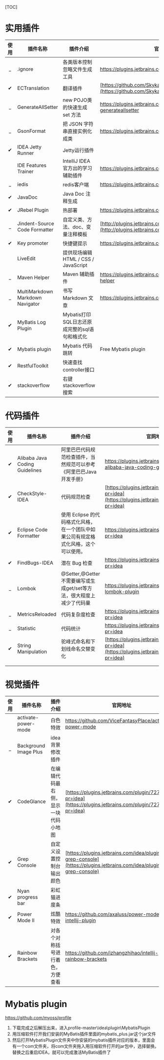 [TOC]

# 实用插件
|  使用  | 插件名称                          | 插件介绍                                     | 官网地址                                     |
| :--: | ----------------------------- | ---------------------------------------- | ---------------------------------------- |
| _ | .ignore | 各类版本控制忽略文件生成工具 | https://plugins.jetbrains.com/plugin/7495--ignore |
| ✔ | ECTranslation                 | 翻译插件                                     | [https://github.com/Skykai521/ECTranslation/releases](https://github.com/Skykai521/ECTranslation/releases) |
| _ | GenerateAllSetter | new POJO类的快速生成 set 方法 | https://plugins.jetbrains.com/plugin/9360-generateallsetter |
| _ | GsonFormat                    | 把 JSON 字符串直接实例化成类                        | https://plugins.jetbrains.com/plugin/7654?pr=idea |
| ✔ | IDEA Jetty Runner | Jetty运行插件 |  |
|      | IDE Features Trainer          | IntelliJ IDEA 官方出的学习辅助插件                 | https://plugins.jetbrains.com/plugin/8554?pr=idea |
| _ | iedis | redis客户端 | https://plugins.jetbrains.com/plugin/9228-iedis |
|  ✔   | JavaDoc                       | Java Doc 注释生成                            |                                          |
|  ✔ | JRebel Plugin | 热部署                                      | https://plugins.jetbrains.com/plugin/?id=4441 |
| _ | Jindent-Source Code Formatter | 自定义类、方法、doc、变量注释模板                       | [http://plugins.jetbrains.com/plugin/2170?pr=idea](http://plugins.jetbrains.com/plugin/2170?pr=idea) |
| ✔ | Key promoter                  | 快捷键提示                                    | https://plugins.jetbrains.com/plugin/4455?pr=idea |
|     | LiveEdit                  | 提供现场编辑HTML / CSS / JavaScript            |                                          |
| _ | Maven Helper | Maven 辅助插件 | https://plugins.jetbrains.com/plugin/7179-maven-helper |
| _ | MultiMarkdown <br> Markdown Navigator | 书写 Markdown 文章                           | https://plugins.jetbrains.com/plugin/7896?pr=idea |
| ✔ | MyBatis Log Plugin | Mybatis打印SQL日志还原成完整的sql语句和格式化 |  |
|  ✔   | Mybatis plugin            | Mybatis 代码跳转                             | Free Mybatis plugin |
| ✔ | RestfulToolkit | 快速查找 controller接口 | |
| ✔ | stackoverflow | 右键stackoverflow 搜索 |  |

# 代码插件

| 使用 | 插件名称                       | 插件介绍                                                     | 官网地址                                                     |
| :--: | ------------------------------ | ------------------------------------------------------------ | ------------------------------------------------------------ |
|  ✔   | Alibaba Java Coding Guidelines | 阿里巴巴代码规范检查插件，当然规范可以参考《阿里巴巴Java开发手册》 | https://plugins.jetbrains.com/plugin/10046-alibaba-java-coding-guidelines |
|  ✔   | CheckStyle-IDEA                | 代码规范检查                                                 | [https://plugins.jetbrains.com/plugin/1065?pr=idea](https://plugins.jetbrains.com/plugin/1065?pr=idea) |
|  ✔   | Eclipse Code Formatter         | 使用 Eclipse 的代码格式化风格，在一个团队中如果公司有规定格式化风格，这个可以使用。 | https://plugins.jetbrains.com/plugin/6546?pr=idea            |
|  ✔   | FindBugs-IDEA                  | 潜在 Bug 检查                                                | https://plugins.jetbrains.com/plugin/3847?pr=idea            |
|  _   | Lombok                         | @Setter,@Getter  不需要编写或生成get/set等方法，很大程度上减少了代码量 | https://plugins.jetbrains.com/plugin/6317-lombok-plugin      |
|  _   | MetricsReloaded                | 代码复杂度检查                                               | https://plugins.jetbrains.com/plugin/93?pr=idea              |
|  _   | Statistic                      | 代码统计                                                     | https://plugins.jetbrains.com/plugin/4509?pr=idea            |
|  ✔   | String Manipulation            | 驼峰式命名和下划线命名交替变化                               | [https://plugins.jetbrains.com/plugin/2162?pr=idea](https://plugins.jetbrains.com/plugin/2162?pr=idea) |
|      |                                |                                                              |                                                              |
|      |                                |                                                              |                                                              |



# 视觉插件

| 使用 | 插件名称              | 插件介绍                             | 官网地址                                                     |
| :--: | --------------------- | ------------------------------------ | ------------------------------------------------------------ |
|      | activate-power-mode   | 白色特效                             | https://github.com/ViceFantasyPlace/activate-power-mode      |
|  _   | Background Image Plus | idea背景修改插件                     |                                                              |
|  ✔   | CodeGlance            | 在编辑代码最右侧，显示一块代码小地图 | [https://plugins.jetbrains.com/plugin/7275?pr=idea](https://plugins.jetbrains.com/plugin/7275?pr=idea) |
|  ✔   | Grep Console          | 自定义设置控制台输出颜色             | [https://plugins.jetbrains.com/idea/plugin/7125-grep-console](https://plugins.jetbrains.com/idea/plugin/7125-grep-console) |
|  ✔   | Nyan progress bar     | 彩虹猫进度条                         |                                                              |
|  ✔   | Power Mode II         | 炫酷特效                             | https://github.com/axaluss/power-mode-intellij-plugin        |
|  ✔   | Rainbow Brackets      | 对各个对称括号进行着色，方便查看     | https://github.com/izhangzhihao/intellij-rainbow-brackets    |



# Mybatis plugin

https://github.com/myoss/profile

1. 下载完成之后解压出来，进入profile-master\idea\plugin\MybatisPlugin
2. 用压缩软件打开我们安装的MyBatis插件里面的mybatis_plus.jar这个jar文件
3. 然后打开MybatisPlugin文件夹中你安装的mybatis插件对应的版本，里面会有一个com文件夹，将com文件夹拖入用压缩软件打开的jar包中，选择替换。
   替换之后重启IDEA，就可以完成激活MyBatis插件了



 